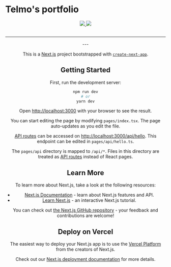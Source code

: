 <!-- ![Drinking game App](thumbnail.png)-->
# Telmo's portfolio

<div align='center'>
  
<a href='https://github.com/kenjishiromajp/drinking-app-web/releases'>
  
<img src='https://img.shields.io/github/v/release/kenjishiromajp/drinking-app-web?color=%23FDD835&label=version&style=for-the-badge'>
  
</a>
  
<a href='https://github.com/kenjishiromajp/drinking-app-web/blob/main/LICENSE'>
  
<img src='https://img.shields.io/github/license/kenjishiromajp/drinking-app-web?style=for-the-badge'>
  
</a>
  
</div>

<br />

---

<div align='center'>
---

This is a [Next.js](https://nextjs.org/) project bootstrapped with [`create-next-app`](https://github.com/vercel/next.js/tree/canary/packages/create-next-app).

## Getting Started

First, run the development server:

```bash
npm run dev
# or
yarn dev
```

Open [http://localhost:3000](http://localhost:3000) with your browser to see the result.

You can start editing the page by modifying `pages/index.tsx`. The page auto-updates as you edit the file.

[API routes](https://nextjs.org/docs/api-routes/introduction) can be accessed on [http://localhost:3000/api/hello](http://localhost:3000/api/hello). This endpoint can be edited in `pages/api/hello.ts`.

The `pages/api` directory is mapped to `/api/*`. Files in this directory are treated as [API routes](https://nextjs.org/docs/api-routes/introduction) instead of React pages.

## Learn More

To learn more about Next.js, take a look at the following resources:

- [Next.js Documentation](https://nextjs.org/docs) - learn about Next.js features and API.
- [Learn Next.js](https://nextjs.org/learn) - an interactive Next.js tutorial.

You can check out [the Next.js GitHub repository](https://github.com/vercel/next.js/) - your feedback and contributions are welcome!

## Deploy on Vercel

The easiest way to deploy your Next.js app is to use the [Vercel Platform](https://vercel.com/new?utm_medium=default-template&filter=next.js&utm_source=create-next-app&utm_campaign=create-next-app-readme) from the creators of Next.js.

Check out our [Next.js deployment documentation](https://nextjs.org/docs/deployment) for more details.
